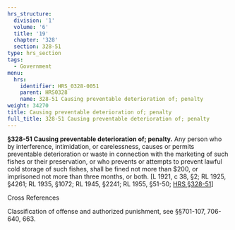 ```yaml
---
hrs_structure:
  division: '1'
  volume: '6'
  title: '19'
  chapter: '328'
  section: 328-51
type: hrs_section
tags:
  - Government
menu:
  hrs:
    identifier: HRS_0328-0051
    parent: HRS0328
    name: 328-51 Causing preventable deterioration of; penalty
weight: 34270
title: Causing preventable deterioration of; penalty
full_title: 328-51 Causing preventable deterioration of; penalty
---
```

**§328-51 Causing preventable deterioration of; penalty.** Any person who by interference, intimidation, or carelessness, causes or permits preventable deterioration or waste in connection with the marketing of such fishes or their preservation, or who prevents or attempts to prevent lawful cold storage of such fishes, shall be fined not more than $200, or imprisoned not more than three months, or both. [L 1921, c 38, §2; RL 1925, §4261; RL 1935, §1072; RL 1945, §2241; RL 1955, §51-50; [HRS §328-51](/title-19/chapter-328/section-328-51/)]

Cross References

Classification of offense and authorized punishment, see §§701-107, 706-640, 663.
